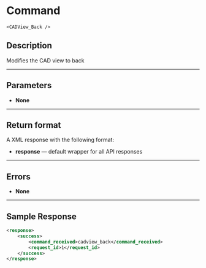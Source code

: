 # Command

    <CADView_Back />

## Description

Modifies the CAD view to back

***

## Parameters
- **None**

***

## Return format
A XML response with the following format:

- **response** — default wrapper for all API responses

***

## Errors
- **None**

***

## Sample Response
```xml
<response>
	<success>
		<command_received>cadview_back</command_received>
		<request_id>1</request_id>
	</success>
</response>
```
